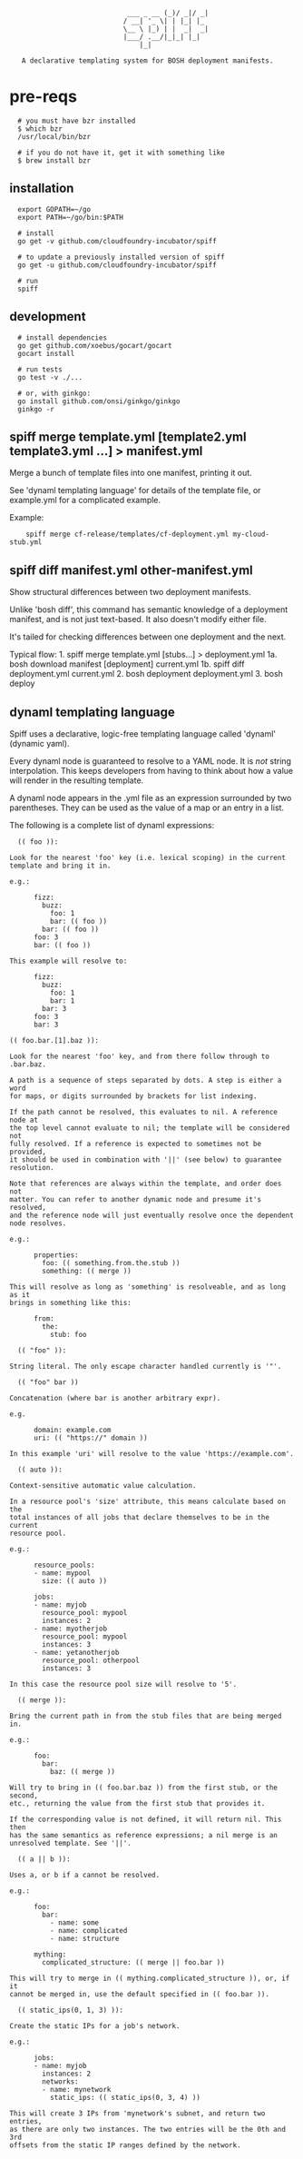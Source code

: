 
```                                       _  __  __
                             ___ _ __ (_)/ _|/ _|
                            / __| '_ \| | |_| |_
                            \__ \ |_) | |  _|  _|
                            |___/ .__/|_|_| |_|
                                |_|
```
       A declarative templating system for BOSH deployment manifests.

# pre-reqs

```
  # you must have bzr installed
  $ which bzr
  /usr/local/bin/bzr
  
  # if you do not have it, get it with something like
  $ brew install bzr
```

## installation

```  # set up $GOPATH if not already
  export GOPATH=~/go
  export PATH=~/go/bin:$PATH

  # install
  go get -v github.com/cloudfoundry-incubator/spiff

  # to update a previously installed version of spiff
  go get -u github.com/cloudfoundry-incubator/spiff

  # run
  spiff
```

## development

```
  # install dependencies
  go get github.com/xoebus/gocart/gocart
  gocart install

  # run tests
  go test -v ./...

  # or, with ginkgo:
  go install github.com/onsi/ginkgo/ginkgo
  ginkgo -r
```

## spiff merge template.yml [template2.yml template3.yml ...] > manifest.yml

  Merge a bunch of template files into one manifest, printing it out.

  See 'dynaml templating language' for details of the template file, or
  example.yml for a complicated example.

  Example:

```
    spiff merge cf-release/templates/cf-deployment.yml my-cloud-stub.yml
```

## spiff diff manifest.yml other-manifest.yml

  Show structural differences between two deployment manifests.

  Unlike 'bosh diff', this command has semantic knowledge of a deployment
  manifest, and is not just text-based. It also doesn't modify either file.

  It's tailed for checking differences between one deployment and the next.

  Typical flow:
    1. spiff merge template.yml [stubs...] > deployment.yml
      1a. bosh download manifest [deployment] current.yml
      1b. spiff diff deployment.yml current.yml
    2. bosh deployment deployment.yml
    3. bosh deploy


## dynaml templating language

Spiff uses a declarative, logic-free templating language called 'dynaml'
(dynamic yaml).

Every dynaml node is guaranteed to resolve to a YAML node. It is *not*
string interpolation. This keeps developers from having to think about how
a value will render in the resulting template.

A dynaml node appears in the .yml file as an expression surrounded by two
parentheses. They can be used as the value of a map or an entry in a list.

The following is a complete list of dynaml expressions:

```
  (( foo )):
```
    Look for the nearest 'foo' key (i.e. lexical scoping) in the current
    template and bring it in.

    e.g.:

```
      fizz:
        buzz:
          foo: 1
          bar: (( foo ))
        bar: (( foo ))
      foo: 3
      bar: (( foo ))
```
    This example will resolve to:

```
      fizz:
        buzz:
          foo: 1
          bar: 1
        bar: 3
      foo: 3
      bar: 3
```

  ```
  (( foo.bar.[1].baz )):
  ```

    Look for the nearest 'foo' key, and from there follow through to .bar.baz.

    A path is a sequence of steps separated by dots. A step is either a word
    for maps, or digits surrounded by brackets for list indexing.

    If the path cannot be resolved, this evaluates to nil. A reference node at
    the top level cannot evaluate to nil; the template will be considered not
    fully resolved. If a reference is expected to sometimes not be provided,
    it should be used in combination with '||' (see below) to guarantee
    resolution.

    Note that references are always within the template, and order does not
    matter. You can refer to another dynamic node and presume it's resolved,
    and the reference node will just eventually resolve once the dependent
    node resolves.

    e.g.:

```
      properties:
        foo: (( something.from.the.stub ))
        something: (( merge ))
```

    This will resolve as long as 'something' is resolveable, and as long as it
    brings in something like this:

```
      from:
        the:
          stub: foo
```

```
  (( "foo" )):
```
    String literal. The only escape character handled currently is '"'.

```
  (( "foo" bar ))
```
    Concatenation (where bar is another arbitrary expr).

    e.g.
```
      domain: example.com
      uri: (( "https://" domain ))
```
    In this example 'uri' will resolve to the value 'https://example.com'.

```
  (( auto )):
```
    Context-sensitive automatic value calculation.

    In a resource pool's 'size' attribute, this means calculate based on the
    total instances of all jobs that declare themselves to be in the current
    resource pool.

    e.g.:

```
      resource_pools:
      - name: mypool
        size: (( auto ))

      jobs:
      - name: myjob
        resource_pool: mypool
        instances: 2
      - name: myotherjob
        resource_pool: mypool
        instances: 3
      - name: yetanotherjob
        resource_pool: otherpool
        instances: 3
```
    In this case the resource pool size will resolve to '5'.

```
  (( merge )):
```
    Bring the current path in from the stub files that are being merged in.

    e.g.:

```
      foo:
        bar:
          baz: (( merge ))
```

    Will try to bring in (( foo.bar.baz )) from the first stub, or the second,
    etc., returning the value from the first stub that provides it.

    If the corresponding value is not defined, it will return nil. This then
    has the same semantics as reference expressions; a nil merge is an
    unresolved template. See '||'.

```
  (( a || b )):
```
    Uses a, or b if a cannot be resolved.
    
    e.g.:
    
```
      foo:
        bar:
          - name: some
          - name: complicated
          - name: structure
     
      mything:
        complicated_structure: (( merge || foo.bar ))
```
    This will try to merge in (( mything.complicated_structure )), or, if it
    cannot be merged in, use the default specified in (( foo.bar )).

```
  (( static_ips(0, 1, 3) )):
```
    Create the static IPs for a job's network.

    e.g.:
```
      jobs:
      - name: myjob
        instances: 2
        networks:
        - name: mynetwork
          static_ips: (( static_ips(0, 3, 4) ))
```

    This will create 3 IPs from 'mynetwork's subnet, and return two entries,
    as there are only two instances. The two entries will be the 0th and 3rd
    offsets from the static IP ranges defined by the network.
